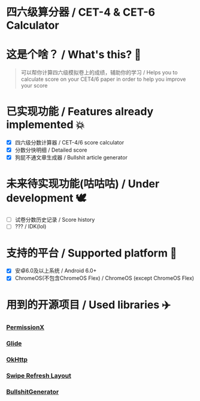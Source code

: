 # 四六级算分器 / CET-4 & CET-6 Calculator


# 这是个啥？ / What's this? 🤔
> 可以帮你计算四六级模拟卷上的成绩，辅助你的学习 / Helps you to calculate score on your CET4/6 paper in order to help you improve your score

# 已实现功能 / Features already implemented 💥
- [x] 四六级分数计算器 / CET-4/6 score calculator
- [x] 分数分快明细 / Detailed score
- [x] 狗屁不通文章生成器 / Bullshit article generator

# 未来待实现功能(咕咕咕) / Under development 🕊️
- [ ] 试卷分数历史记录 / Score history
- [ ] ??? / IDK(lol)

# 支持的平台 / Supported platform 📱
- [x] 安卓6.0及以上系统 / Android 6.0+
- [x] ChromeOS(不包含ChromeOS Flex) / ChromeOS (except ChromeOS Flex)

# 用到的开源项目 / Used libraries ✈️
### [PermissionX](https://github.com/guolindev/PermissionX)
### [Glide](https://github.com/bumptech/glide)
### [OkHttp](https://github.com/square/okhttp)
### [Swipe Refresh Layout](https://developer.android.google.cn/reference/android/support/v4/widget/SwipeRefreshLayout.html)
### [BullshitGenerator](https://github.com/menzi11/BullshitGenerator)

